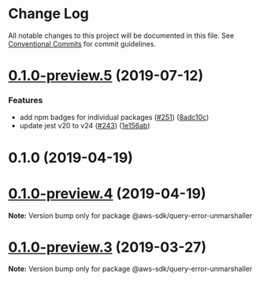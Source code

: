 # Change Log

All notable changes to this project will be documented in this file.
See [Conventional Commits](https://conventionalcommits.org) for commit guidelines.

# [0.1.0-preview.5](https://github.com/aws/aws-sdk-js-v3/compare/@aws-sdk/query-error-unmarshaller@0.1.0-preview.3...@aws-sdk/query-error-unmarshaller@0.1.0-preview.5) (2019-07-12)


### Features

* add npm badges for individual packages ([#251](https://github.com/aws/aws-sdk-js-v3/issues/251)) ([8adc10c](https://github.com/aws/aws-sdk-js-v3/commit/8adc10c))
* update jest v20 to v24 ([#243](https://github.com/aws/aws-sdk-js-v3/issues/243)) ([1e156ab](https://github.com/aws/aws-sdk-js-v3/commit/1e156ab))



# 0.1.0 (2019-04-19)





# [0.1.0-preview.4](https://github.com/aws/aws-sdk-js-v3/compare/@aws-sdk/query-error-unmarshaller@0.1.0-preview.3...@aws-sdk/query-error-unmarshaller@0.1.0-preview.4) (2019-04-19)

**Note:** Version bump only for package @aws-sdk/query-error-unmarshaller

# [0.1.0-preview.3](https://github.com/aws/aws-sdk-js-v3/compare/@aws-sdk/query-error-unmarshaller@0.1.0-preview.2...@aws-sdk/query-error-unmarshaller@0.1.0-preview.3) (2019-03-27)

**Note:** Version bump only for package @aws-sdk/query-error-unmarshaller
